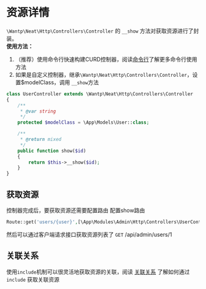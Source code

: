 # 资源详情

`\Wantp\Neat\Http\Controllers\Controller` 的 `__show` 方法对获取资源进行了封装。  
**使用方法：**

1. （推荐）使用命令行快速构建CURD控制器，阅读[命令行](../guide/command.md)了解更多命令行使用方法
2. 如果是自定义控制器，继承`\Wantp\Neat\Http\Controllers\Controller`，设置$modelClass，调用 `__show`方法

```php
class UserController extends \Wantp\Neat\Http\Controllers\Controller
{
    /**
     * @var string
     */
    protected $modelClass = \App\Models\User::class;

    /**
     * @return mixed
     */
    public function show($id)
    {
        return $this->__show($id);
    }
}
```

## 获取资源

控制器完成后，要获取资源还需要配置路由 配置show路由

```php
Route::get('users/{user}',[\App\Modules\Admin\Http\Controllers\UserController::class,'show']);
```

然后可以通过客户端请求接口获取资源列表了
`GET` /api/admin/users/1


## 关联关系

使用`include`机制可以很灵活地获取资源的关联，阅读 [关联关系](getResources.md?id=关联关系) 了解如何通过 `include` 获取关联资源